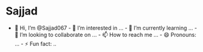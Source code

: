 # Sajjad
- 👋 Hi, I’m @Sajjad067 - 👀 I’m interested in ... - 🌱 I’m currently learning ... - 💞️ I’m looking to collaborate on ... - 📫 How to reach me ... - 😄 Pronouns: ... - ⚡ Fun fact: ..
